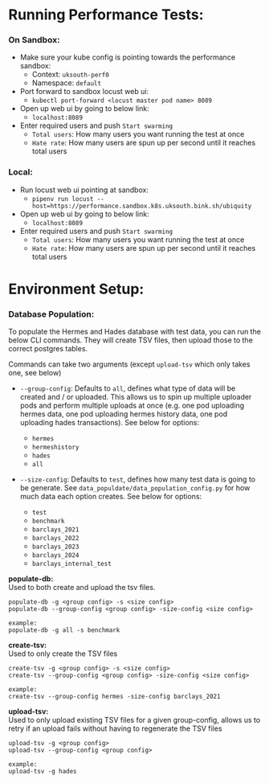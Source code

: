 # Running Performance Tests:
### On Sandbox:
* Make sure your kube config is pointing towards the performance sandbox:
  * Context: `uksouth-perf0`
  * Namespace: `default`
* Port forward to sandbox locust web ui:
  * `kubectl port-forward <locust master pod name> 8089`
* Open up web ui by going to below link:
  * `localhost:8089`
* Enter required users and push `Start swarming`
  * `Total users`: How many users you want running the test at once
  * `Hate rate`: How many users are spun up per second until it reaches 
                 total users

### Local: 
* Run locust web ui pointing at sandbox:
  * `pipenv run locust --host=https://performance.sandbox.k8s.uksouth.bink.sh/ubiquity`
* Open up web ui by going to below link:
  * `localhost:8089`
* Enter required users and push `Start swarming`
  * `Total users`: How many users you want running the test at once
  * `Hate rate`: How many users are spun up per second until it reaches 
                 total users

# Environment Setup:
### Database Population:
To populate the Hermes and Hades database with test data, you can run the below CLI commands.
They will create TSV files, then upload those to the correct postgres tables.

Commands can take two arguments (except `upload-tsv` which only takes one, see below)
* `--group-config`: Defaults to `all`, defines what type of data will be created and / or uploaded. 
This allows us to spin up multiple uploader pods and perform multiple uploads at once (e.g. one pod 
uploading hermes data, one pod uploading hermes history data, one pod uploading hades transactions). 
See below for options:
  * `hermes`
  * `hermeshistory`
  * `hades`
  * `all`

* `--size-config`: Defaults to `test`, defines how many test data is going to be generate. 
See `data_populdate/data_population_config.py` for how much data each option creates. See below 
for options:
  * `test`
  * `benchmark`
  * `barclays_2021`
  * `barclays_2022`
  * `barclays_2023`
  * `barclays_2024`
  * `barclays_internal_test`

**populate-db:**  
Used to both create and upload the tsv files.  
```
populate-db -g <group config> -s <size config>
populate-db --group-config <group config> -size-config <size config>

example:
populate-db -g all -s benchmark
```

**create-tsv:**  
Used to only create the TSV files  
```
create-tsv -g <group config> -s <size config>
create-tsv --group-config <group config> -size-config <size config>

example:
create-tsv --group-config hermes -size-config barclays_2021
```

**upload-tsv:**  
Used to only upload existing TSV files for a given group-config, allows us to retry if an upload fails
without having to regenerate the TSV files
```
upload-tsv -g <group config>
upload-tsv --group-config <group config>

example:
upload-tsv -g hades
```
